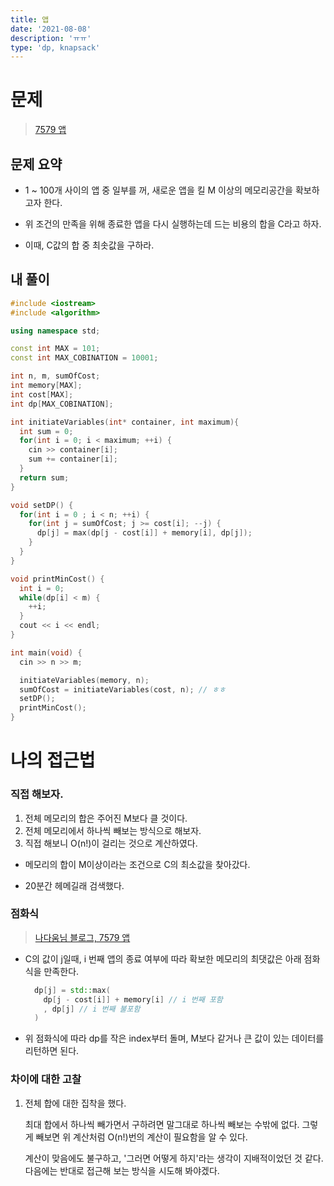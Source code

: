 ```yaml
---
title: 앱
date: '2021-08-08'
description: 'ㅠㅠ'
type: 'dp, knapsack'
---
```


# 문제

> [7579 앱](https://www.acmicpc.net/problem/7579)

## 문제 요약

- 1 ~ 100개 사이의 앱 중 일부를 꺼, 새로운 앱을 킬 M 이상의 메모리공간을 확보하고자 한다.

- 위 조건의 만족을 위해 종료한 앱을 다시 실행하는데 드는 비용의 합을 C라고 하자.

- 이때, C값의 합 중 최솟값을 구하라.

## 내 풀이

```c++
#include <iostream>
#include <algorithm>

using namespace std;

const int MAX = 101;
const int MAX_COBINATION = 10001;

int n, m, sumOfCost;
int memory[MAX];
int cost[MAX];
int dp[MAX_COBINATION];

int initiateVariables(int* container, int maximum){
  int sum = 0;
  for(int i = 0; i < maximum; ++i) {
    cin >> container[i];
    sum += container[i];
  }
  return sum;
}

void setDP() {
  for(int i = 0 ; i < n; ++i) {
    for(int j = sumOfCost; j >= cost[i]; --j) {
      dp[j] = max(dp[j - cost[i]] + memory[i], dp[j]);
    }
  }
}

void printMinCost() {
  int i = 0;
  while(dp[i] < m) {
    ++i;
  }
  cout << i << endl;
}

int main(void) {
  cin >> n >> m;

  initiateVariables(memory, n);
  sumOfCost = initiateVariables(cost, n); // ㅎㅎ
  setDP();
  printMinCost();
}
```

# 나의 접근법

### 직접 해보자.

1. 전체 메모리의 합은 주어진 M보다 클 것이다.
1. 전체 메모리에서 하나씩 빼보는 방식으로 해보자.
1. 직접 해보니 O(n!)이 걸리는 것으로 계산하였다.

- 메모리의 합이 M이상이라는 조건으로 C의 최소값을 찾아갔다.

- 20분간 헤메길래 검색했다.

### 점화식

> [나다움님 블로그, 7579 앱](https://life-with-coding.tistory.com/316)

- C의 값이 j일때, i 번째 앱의 종료 여부에 따라 확보한 메모리의 최댓값은 아래 점화식을 만족한다.

  ```c++
    dp[j] = std::max(
      dp[j - cost[i]] + memory[i] // i 번째 포함
      , dp[j] // i 번째 불포함
    )
  ```

- 위 점화식에 따라 dp를 작은 index부터 돌며, M보다 같거나 큰 값이 있는 데이터를 리턴하면 된다.

### 차이에 대한 고찰

1. 전체 합에 대한 집착을 했다.

    최대 합에서 하나씩 빼가면서 구하려면 말그대로 하나씩 빼보는 수밖에 없다. 그렇게 빼보면 위 계산처럼 O(n!)번의 계산이 필요함을 알 수 있다.

    계산이 맞음에도 불구하고, '그러면 어떻게 하지'라는 생각이 지배적이었던 것 같다. 다음에는 반대로 접근해 보는 방식을 시도해 봐야겠다.    